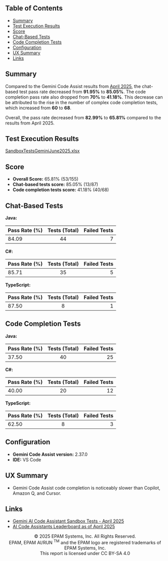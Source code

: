 ## Table of Contents

- [Summary](#summary)
- [Test Execution Results](#test-execution-results)
- [Score](#score)
- [Chat-Based Tests](#chat-based-tests)
- [Code Completion Tests](#code-completion-tests)
- [Configuration](#configuration)
- [UX Summary](#ux-summary)
- [Links](#links)

## Summary

Compared to the Gemini Code Assist results from [April 2025](gemini-sandbox-tests-april-2025.md), the chat-based test pass rate decreased from **91.95%** to **85.05%**. The code completion pass rate also dropped from **70%** to **41.18%**. This decrease can be attributed to the rise in the number of complex code completion tests, which increased from **60** to **68**.

Overall, the pass rate decreased from **82.99%** to **65.81%** compared to the results from April 2025.

## Test Execution Results

[SandboxTestsGeminiJune2025.xlsx](../../../../../reports/2025/SandboxTestsGeminiJune2025.xlsx)

## Score

- **Overall Score:** 65.81% (53/155)
- **Chat-based tests score:** 85.05% (13/87)
- **Code completion tests score:** 41.18% (40/68)

## Chat-Based Tests

**Java:**

| Pass Rate (%) | Tests (Total) | Failed Tests |
|---------------|:-------------:|-------------:|
| 84.09         | 44            | 7            |

**C#:**

| Pass Rate (%) | Tests (Total) | Failed Tests |
|---------------|:-------------:|-------------:|
| 85.71         | 35            | 5            |

**TypeScript:**

| Pass Rate (%) | Tests (Total) | Failed Tests |
|---------------|:-------------:|-------------:|
| 87.50         | 8             | 1            |

## Code Completion Tests

**Java:**

| Pass Rate (%) | Tests (Total) | Failed Tests |
|---------------|:-------------:|-------------:|
| 37.50         | 40            | 25           |

**C#:**

| Pass Rate (%) | Tests (Total) | Failed Tests |
|---------------|:-------------:|-------------:|
| 40.00         | 20            | 12           |

**TypeScript:**

| Pass Rate (%) | Tests (Total) | Failed Tests |
|---------------|:-------------:|-------------:|
| 62.50         | 8             | 3            |

## Configuration

- **Gemini Code Assist version:** 2.37.0
- **IDE:** VS Code

## UX Summary

- Gemini Code Assist code completion is noticeably slower than Copilot, Amazon Q, and Cursor.

## Links

- [Gemini AI Code Assistant Sandbox Tests - April 2025](gemini-sandbox-tests-april-2025.md)
- [AI Code Assistants Leaderboard as of April 2025](../../../code-assistants-2025.md)

<p style="text-align: center;">    © 2025 EPAM Systems, Inc. All Rights Reserved.<br/>    EPAM, EPAM AI/RUN <sup>TM</sup> and the EPAM logo are registered trademarks of EPAM Systems, Inc.<br>    This report is licensed under CC BY-SA 4.0<br/></p>
